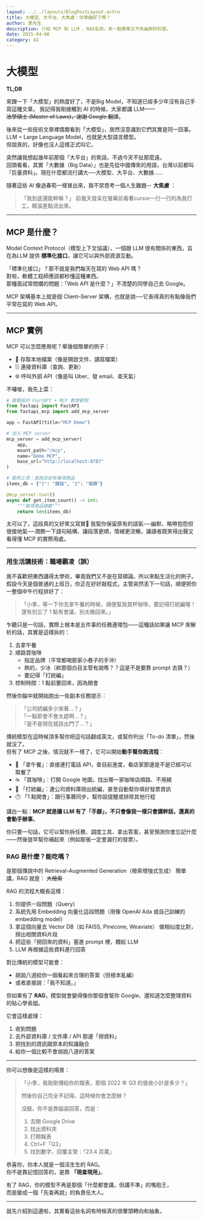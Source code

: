 ```yaml
---
layout: ../../layouts/BlogPostLayout.astro
title: 大模型、大平台、大焦慮：你準備好了嗎？
author: 季先生
description: 介紹 MCP 和 LLM 、RAG名詞，來一點簡單又不失幽默的科普。
date: 2025-04-06
category: AI
---
```


# 大模型

**TL;DR**

來蹭一下「大模型」的熱度好了，不是Big Model，不知道已經多少年沒有自己手寫這種文章。
我記得我剛接觸到 AI 的時候，大家都講 LLM——  
~~法學碩士 (Master of Laws)，謝謝 Google 翻譯~~。

後來從一些技術文章裡偶爾看到「大模型」，居然沒意識到它們其實是同一回事。  
LLM = Large Language Model，也就是大型語言模型。  
但說真的，好像也沒人這樣正式叫它。

突然讓我想起幾年前那個「大平台」的笑話，不過今天不扯那麼遠。  
回頭看看，其實「大數據（Big Data）」也是先從中國傳來的用語，台灣以前都叫「巨量資料」。現在什麼都流行講大──大模型、大平台、大數據......  

隨著這些 AI 像過春筍一樣冒出來，我不禁思考一個人生難題－ **大焦慮** ：


> 「我到底還能幹嘛？」
前幾天發呆在螢幕前看著cursor一行一行的為我打工，眼淚差點流出來。

---

## MCP 是什麼？

Model Context Protocol（模型上下文協議），一個跟 LLM 很有關係的東西，旨在為LLM 提供 **標準化接口**，讓它可以與外部資源互動。

「標準化接口」？那不就是我們每天在寫的 Web API 嗎？  
對啦，軟體工程師應該都秒懂這種東西。  
那種面試常問爛的問題：「Web API 是什麼？」不清楚的同學自己去 Google。

MCP 架構基本上就是個 Client–Server 架構，也就是說──它長得真的有點像我們平常在寫的 Web API。


---

## MCP 實例

MCP 可以怎麼應用呢？舉幾個簡單的例子：

<ul>
  <li>📂 存取本地檔案（像是開啟文件、讀寫檔案）</li>
  <li>🗄️ 連接資料庫（查詢、更新）</li>
  <li>🌐 呼叫外部 API（像是叫 Uber、發 email、查天氣）</li>
</ul>

不囉唆，我先上菜：

```python
# 精簡版的 FastAPI + MCP 教學範例
from fastapi import FastAPI
from fastapi_mcp import add_mcp_server

app = FastAPI(title="MCP Demo")

# 加入 MCP server
mcp_server = add_mcp_server(
    app,
    mount_path="/mcp",
    name="Demo MCP",
    base_url="http://localhost:8787"
)

# 範例工具：查詢目前有幾項商品
items_db = {"1": "鐵鎚", "2": "電鑽"}

@mcp_server.tool()
async def get_item_count() -> int:
    """取得商品總數"""
    return len(items_db)
```

太可以了，這段真的又好笑又寫實🤣 我幫你保留原有的語氣──幽默、略帶抱怨但很接地氣──潤飾一下語句結構、讓段落更順，情緒更流暢，讓讀者既笑得出聲又看得懂 MCP 的實際用處。

---

### 用生活講技術：職場霸凌（誤）

我不喜歡把東西講得太學術，畢竟我們又不是在寫碩論。所以來點生活化的例子。
假設今天是個普通的上班日，你正在好好敲程式，主管突然丟下一句話，順便把你一整個中午行程排好了：

> 「小季，等一下你去拿午餐的時候，順便幫我買杯咖啡，要記得打統編喔！還有別忘了 1 點有會議，別太晚回來。」

乍聽只是一句話，實際上根本是五件事的任務連環包——這種話如果讓 MCP 來解析的話，其實是這樣拆的：

1. 去拿午餐  
2. 順路買咖啡  
   - 指定品牌（平常都喝那家小巷子的手沖）  
   - 熱的，少冰（欸那個白目主管有說嗎？？這是不是要靠 prompt 去猜？）  
   - 要記得「打統編」  
3. 控制時間：1 點前要回來，因為開會

然後你腦中就開始跑出一些副本任務提示：

> 「公司統編多少來著…？」  
> 「一點耶會不會太趕啊…？」  
> 「是不是現在就該出門了…？」

傳統模型在這時候頂多幫你把這句話翻成英文，或幫你列出「To-do 清單」，然後就沒了。  
但有了 MCP 之後，情況就不一樣了，它可以開始**動手幫你跑流程**：

<ul>
  <li>🍱 「拿午餐」：直接連打電話 API，查目前進度，看店家那邊是不是已經可以取餐了</li>
  <li>☕ 「買咖啡」：打開 Google 地圖，找出哪一家咖啡店順路、不用繞</li>
  <li>🧾 「打統編」：連公司資料庫撈出統編，甚至自動幫你填好發票資訊</li>
  <li>🕐 「1 點開會」：跟行事曆同步，幫你設提醒或排除其他行程</li>
</ul>

講白一點：**MCP 就是讓 LLM 有了「手腳」，不只會像我一樣只會講幹話，還真的會動手辦事**。

你只要一句話，它可以幫你拆任務、調度工具、拿出答案，甚至預測你會忘記什麼——然後提早幫你補起來（例如那張一定會漏打的發票）。



### RAG 是什麼？能吃嗎？

是那個傳說中的 Retrieval-Augmented Generation（檢索增強式生成）
簡單講，RAG 就是： ~~大檢索~~

RAG 的流程大概長這樣：

<ol>
  <li>你提供一段問題（Query）</li>
  <li>系統先用 Embedding 向量化這段問題（用像 OpenAI Ada 或自己訓練的 embedding model）</li>
  <li>拿這個向量去 Vector DB（如 FAISS, Pinecone, Weaviate） 做相似度比對，撈出相關資料片段</li>
  <li>把這些「撈回來的資料」塞進 prompt 裡，餵給 LLM</li>
  <li>LLM 再根據這些資料進行回答</li>
</ol>

對比傳統的模型可能會：

<ul>
  <li>胡說八道給你一個看起來合理的答案（但根本亂編）</li>
  <li>或者直接說：「我不知道。」</li>
</ul>

但如果有了 **RAG**，模型就會變得像你那個會幫你 Google、還知道怎麼整理資料的貼心學長姐。

它會這樣處理：

<ol>
  <li>收到問題</li>
  <li>去外部資料庫 / 文件庫 / API 那邊「撈資料」</li>
  <li>把找到的資訊跟原本的知識融合</li>
  <li>給你一個比較不會胡說八道的答案</li>
</ol>

---

你可以想像是這樣的場景：

> 「小季，我剛剛傳給你的報表，那個 2022 年 Q3 的營收小計是多少？」  
>   
> 然後你自己完全不記得。這時候你會怎麼辦？  
>  
> 沒錯，你不是靠腦袋回答，而是：  
> <ol>
>   <li>去開 Google Drive</li>  
>   <li>找出資料夾</li>  
>   <li>打開報表</li>  
>   <li>Ctrl+F「Q3」</li>  
>   <li>找到數字，回覆主管：「23.4 百萬」</li>
> </ol>

恭喜你，你本人就是一個活生生的 RAG。  
你不是靠記憶回答的，是靠 **「現查現用」**。

有了 RAG，你的模型不再是那個「什麼都會講，但講不準」的嘴砲王，  
而是變成一個「先查再說」的負責任大人。

---

就先介紹到這邊啦，其實看這些名詞有時候真的很暈頭轉向和抽象。